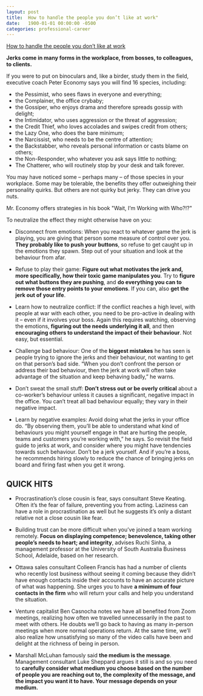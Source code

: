 ```yaml
---
layout: post
title:  How to handle the people you don’t like at work"
date:   1900-01-01 00:00:00 -0500
categories: professional-career
---
```


[How to handle the people you don’t like at work](https://www.theglobeandmail.com/business/careers/management/article-how-to-handle-the-people-you-dont-like-at-work/)

**Jerks come in many forms in the workplace, from bosses, to colleagues, to clients.**

If you were to put on binoculars and, like a birder, study them in the field, executive coach Peter Economy says you will find 16 species, including: 
- the Pessimist, who sees flaws in everyone and everything; 
- the Complainer, the office crybaby; 
- the Gossiper, who enjoys drama and therefore spreads gossip with delight; 
- the Intimidator, who uses aggression or the threat of aggression; 
- the Credit Thief, who loves accolades and swipes credit from others; 
- the Lazy One, who does the bare minimum; 
- the Narcissist, who needs to be the centre of attention; 
- the Backstabber, who reveals personal information or casts blame on others; 
- the Non-Responder, who whatever you ask says little to nothing;  
- The Chatterer, who will routinely stop by your desk and talk forever.

You may have noticed some – perhaps many – of those species in your workplace. Some may be tolerable, the benefits they offer outweighing their personality quirks. But others are not quirky but jerky. They can drive you nuts.

Mr. Economy offers strategies in his book "Wait, I’m Working with Who?!?" 

To neutralize the effect they might otherwise have on you:

- Disconnect from emotions: When you react to whatever game the jerk is playing, you are giving that person some measure of control over you. **They probably like to push your buttons**, so refuse to get caught up in the emotions they spawn. Step out of your situation and look at the behaviour from afar.

- Refuse to play their game: **Figure out what motivates the jerk and, more specifically, how their toxic game manipulates you**. Try to **figure out what buttons they are pushing**, and **do everything you can to remove those entry points to your emotions**. If you can, also **get the jerk out of your life**.

- Learn how to neutralize conflict: If the conflict reaches a high level, with people at war with each other, you need to be pro-active in dealing with it – even if it involves your boss. Again this requires watching, observing the emotions, **figuring out the needs underlying it all**, and then **encouraging others to understand the impact of their behaviour**. Not easy, but essential.

- Challenge bad behaviour: One of the **biggest mistakes** he has seen is people trying to ignore the jerks and their behaviour, not wanting to get on that person’s bad side. “When you don’t confront the person or address their bad behaviour, then the jerk at work will often take advantage of the situation and keep behaving badly,” he warns.

- Don’t sweat the small stuff: **Don’t stress out or be overly critical** about a co-worker’s behaviour unless it causes a significant, negative impact in the office. You can’t treat all bad behaviour equally; they vary in their negative impact.

- Learn by negative examples: Avoid doing what the jerks in your office do. “By observing them, you’ll be able to understand what kind of behaviours you might yourself engage in that are hurting the people, teams and customers you’re working with,” he says.
So revisit the field guide to jerks at work, and consider where you might have tendencies towards such behaviour. Don’t be a jerk yourself. And if you’re a boss, he recommends hiring slowly to reduce the chance of bringing jerks on board and firing fast when you get it wrong.


## QUICK HITS

- Procrastination’s close cousin is fear, says consultant Steve Keating. Often it’s the fear of failure, preventing you from acting. Laziness can have a role in procrastination as well but he suggests it’s only a distant relative not a close cousin like fear.

- Building trust can be more difficult when you’ve joined a team working remotely. **Focus on displaying competence; benevolence, taking other people’s needs to heart; and integrity**, advises Ruchi Sinha, a management professor at the University of South Australia Business School, Adelaide, based on her research.

- Ottawa sales consultant Colleen Francis has had a number of clients who recently lost business without seeing it coming because they didn’t have enough contacts inside their accounts to have an accurate picture of what was happening. She urges you to have **a minimum of four contacts in the firm** who will return your calls and help you understand the situation.

- Venture capitalist Ben Casnocha notes we have all benefited from Zoom meetings, realizing how often we travelled unnecessarily in the past to meet with others. He doubts we’ll go back to having as many in-person meetings when more normal operations return. At the same time, we’ll also realize how unsatisfying so many of the video calls have been and delight at the richness of being in person.

- Marshall McLuhan famously said **the medium is the message**. Management consultant Luke Sheppard argues it still is and so you need to **carefully consider what medium you choose based on the number of people you are reaching out to, the complexity of the message, and the impact you want it to have. Your message depends on your medium.**




